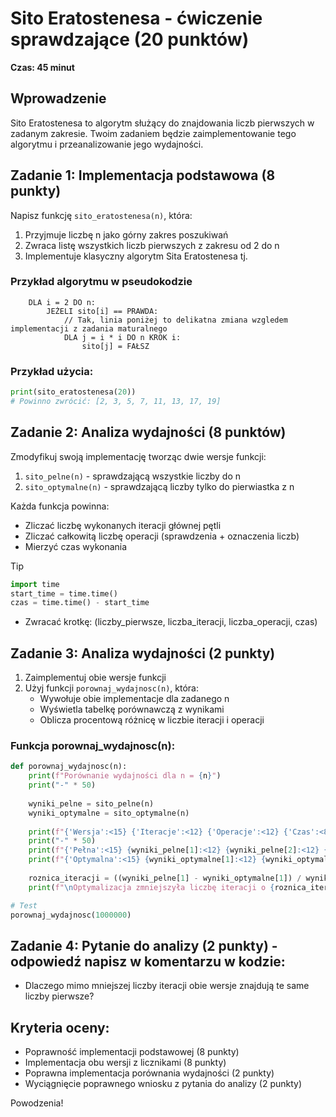 # Sito Eratostenesa - ćwiczenie sprawdzające (20 punktów)

**Czas: 45 minut**

## Wprowadzenie
Sito Eratostenesa to algorytm służący do znajdowania liczb pierwszych w zadanym zakresie. Twoim zadaniem będzie zaimplementowanie tego algorytmu i przeanalizowanie jego wydajności.

## Zadanie 1: Implementacja podstawowa (8 punkty)
Napisz funkcję `sito_eratostenesa(n)`, która:
1. Przyjmuje liczbę n jako górny zakres poszukiwań
2. Zwraca listę wszystkich liczb pierwszych z zakresu od 2 do n
3. Implementuje klasyczny algorytm Sita Eratostenesa tj.

### Przykład algorytmu w pseudokodzie
```
    DLA i = 2 DO n:
        JEŻELI sito[i] == PRAWDA:
            // Tak, linia poniżej to delikatna zmiana wzgledem implementacji z zadania maturalnego
            DLA j = i * i DO n KROK i:
                sito[j] = FAŁSZ
```


### Przykład użycia:
```python
print(sito_eratostenesa(20))  
# Powinno zwrócić: [2, 3, 5, 7, 11, 13, 17, 19]
```

## Zadanie 2: Analiza wydajności (8 punktów)
Zmodyfikuj swoją implementację tworząc dwie wersje funkcji:
1. `sito_pelne(n)` - sprawdzającą wszystkie liczby do n
2. `sito_optymalne(n)` - sprawdzającą liczby tylko do pierwiastka z n

Każda funkcja powinna:
- Zliczać liczbę wykonanych iteracji głównej pętli
- Zliczać całkowitą liczbę operacji (sprawdzenia + oznaczenia liczb)
- Mierzyć czas wykonania
> [!TIP]
> ```python
> import time
> start_time = time.time()
> czas = time.time() - start_time
> ```
> 
- Zwracać krotkę: (liczby_pierwsze, liczba_iteracji, liczba_operacji, czas)

## Zadanie 3: Analiza wydajności (2 punkty)
1. Zaimplementuj obie wersje funkcji
2. Użyj funkcji `porownaj_wydajnosc(n)`, która:
   - Wywołuje obie implementacje dla zadanego n
   - Wyświetla tabelkę porównawczą z wynikami
   - Oblicza procentową różnicę w liczbie iteracji i operacji

### Funkcja porownaj_wydajnosc(n):
```python
def porownaj_wydajnosc(n):
    print(f"Porównanie wydajności dla n = {n}")
    print("-" * 50)
    
    wyniki_pelne = sito_pelne(n)
    wyniki_optymalne = sito_optymalne(n)
    
    print(f"{'Wersja':<15} {'Iteracje':<12} {'Operacje':<12} {'Czas':<8}")
    print("-" * 50)
    print(f"{'Pełna':<15} {wyniki_pelne[1]:<12} {wyniki_pelne[2]:<12} {wyniki_pelne[3]:.4f}s")
    print(f"{'Optymalna':<15} {wyniki_optymalne[1]:<12} {wyniki_optymalne[2]:<12} {wyniki_optymalne[3]:.4f}s")
    
    roznica_iteracji = ((wyniki_pelne[1] - wyniki_optymalne[1]) / wyniki_pelne[1]) * 100
    print(f"\nOptymalizacja zmniejszyła liczbę iteracji o {roznica_iteracji:.2f}%")

# Test
porownaj_wydajnosc(1000000)
```

## Zadanie 4: Pytanie do analizy (2 punkty) - odpowiedź napisz w komentarzu w kodzie:
- Dlaczego mimo mniejszej liczby iteracji obie wersje znajdują te same liczby pierwsze?


## Kryteria oceny:
- Poprawność implementacji podstawowej (8 punkty)
- Implementacja obu wersji z licznikami (8 punkty)
- Poprawna implementacja porównania wydajności (2 punkty)
- Wyciągnięcie poprawnego wniosku z pytania do analizy (2 punkty)


Powodzenia!
